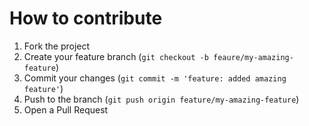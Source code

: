 # How to contribute

1. Fork the project
2. Create your feature branch (`git checkout -b feaure/my-amazing-feature`)
3. Commit your changes (`git commit -m 'feature: added amazing feature'`)
4. Push to the branch (`git push origin feature/my-amazing-feature`)
5. Open a Pull Request